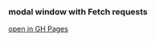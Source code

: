 ### modal window with Fetch requests 

[open in GH Pages](https://tatianawansiedler.github.io/JS_modal_window/)

